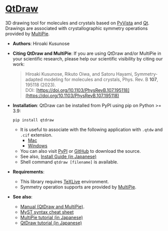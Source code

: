 # [QtDraw](https://cmt-mu.github.io/QtDraw/)

3D drawing tool for molecules and crystals based on [PyVista](https://docs.pyvista.org/) and [Qt](https://www.riverbankcomputing.com/static/Docs/PyQt5/#).
Drawings are associated with crystallographic symmetry operations provided by [MultiPie](https://github.com/CMT-MU/MultiPie).

- **Authors**: Hiroaki Kusunose

- **Citing QtDraw and MultiPie**: If you are using QtDraw and/or MultiPie in your scientific research, please help our scientific visibility by citing our work:
    > Hiroaki Kusunose, Rikuto Oiwa, and Satoru Hayami, Symmetry-adapted modeling for molecules and crystals, Phys. Rev. B <b>107</b>, 195118 (2023).<br>
    > DOI: [https://doi.org/10.1103/PhysRevB.107.195118](https://doi.org/10.1103/PhysRevB.107.195118)

- **Installation**: QtDraw can be installed from PyPI using pip on Python >= 3.9:
    ```
    pip install qtdraw
    ```
    - It is useful to associate with the following application with `.qtdw` and `.cif` extension.
      - [Mac](https://github.com/CMT-MU/QtDraw/tree/main/others/QtDraw_MacApp.zip)
      - [Windows](https://github.com/CMT-MU/QtDraw/tree/main/others/QtDraw_WinApp.zip)
    - You can also visit [PyPI](https://pypi.org/project/qtdraw/) or [GitHub](https://github.com/CMT-MU/QtDraw) to download the source.
    - See also, [Install Guide (in Japanese)](./src/install_guide.pdf)
    - Shell command `qtdraw [filename]` is available.

- **Requirements**:
  - This library requires [TeXLive](https://www.tug.org/texlive/) environment.
  - Symmetry operation supports are provided by [MultiPie](https://github.com/CMT-MU/MultiPie).

- **See also**:
  - [Manual (QtDraw and MultiPie)](https://github.com/CMT-MU/QtDraw/blob/main/docs/manual.pdf).
  - [MyST syntax cheat sheet](https://jupyterbook.org/en/stable/reference/cheatsheet.html)
  - [MultiPie tutorial (in Japanese)](https://cmt-mu.github.io/MultiPieTutorial/)
  - [QtDraw tutorial (in Japanese)](https://cmt-mu.github.io/QtDrawTutorial/)
